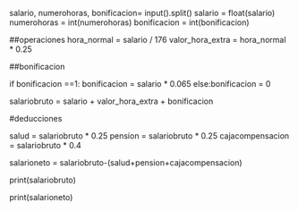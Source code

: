 salario, numerohoras, bonificacion= input().split()
salario = float(salario)
numerohoras = int(numerohoras)
bonificacion = int(bonificacion)

##operaciones
hora_normal = salario / 176
valor_hora_extra = hora_normal * 0.25

##bonificacion

if bonificacion ==1:
    bonificacion = salario * 0.065
else:bonificacion = 0    

salariobruto = salario + valor_hora_extra + bonificacion

#deducciones

salud = salariobruto * 0.25
pension = salariobruto * 0.25
cajacompensacion = salariobruto * 0.4

salarioneto = salariobruto-(salud+pension+cajacompensacion)


print(salariobruto)

print(salarioneto)

